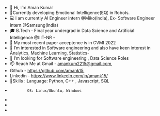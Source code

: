- 👋 Hi, I’m Aman Kumar
- 🌱Currently developing Emotional Intelligence(EQ) in Robots.
- 💻 I am currently AI Engineer intern @Miko(India), Ex- Software Engineer intern @Samsung(India)
- 🎓 B.Tech - Final year undergrad in Data Science and Artificial Intelligence @IIIT-NR - 
- 📄 My most recent paper acceptence is in CVMI 2022
- 👀 I’m interested in Software engineering and also have keen interest in Analytics, Machine Learning, Statistics- 
- 💞️ I’m looking for Software engineering , Data Science Roles
- 📫 Reach Me at Gmail - amankum2215@gmail.com, 
- Github - https://github.com/amank15, 
- Linkedin - https://www.linkedin.com/in/amank15/
- 📄Skills : Language: Python, C++ , Javascript, SQL     
-             OS: Linux/Ubuntu, Windows  
-             
-              
-    

<!---
amank15/amank15 is a ✨ special ✨ repository because its `README.md` (this file) appears on your GitHub profile.
You can click the Preview link to take a look at your changes.
--->
